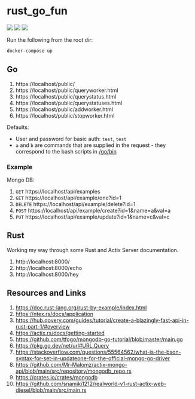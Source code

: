 # rust_go_fun

[![](https://img.shields.io/badge/Go-1.22.2-blue.svg)](https://golang.org/pkg/)
[![](https://img.shields.io/badge/Rust-2021-brown.svg)](https://doc.rust-lang.org/cargo/reference/manifest.html)
[![](https://img.shields.io/badge/Mongo-db-green.svg)](https://www.mongodb.com/)

Run the following from the root dir:

```bash
docker-compose up
```

## Go

1. https://localhost/public/
1. https://localhost/public/queryworker.html
1. https://localhost/public/querystatus.html
1. https://localhost/public/querystatuses.html
1. https://localhost/public/addworker.html
1. https://localhost/public/stopworker.html

Defaults:

* User and password for basic auth: `test`, `test`
* `a` and `b` are commands that are supplied in the request - they correspond to the bash scripts in [/go/bin](/go/bin)

### Example

Mongo DB:

1. `GET` https://localhost/api/examples
1. `GET` https://localhost/api/example/one?id=1
1. `DELETE` https://localhost/api/example/delete?id=1
1. `POST` https://localhost/api/example/create?id=1&name=a&val=a
1. `PUT` https://localhost/api/example/update?id=1&name=c&val=c

## Rust

Working my way through some Rust and Actix Server documentation.

1. http://localhost:8000/
1. http://localhost:8000/echo
1. http://localhost:8000/hey

## Resources and Links

1. https://doc.rust-lang.org/rust-by-example/index.html
2. https://ntex.rs/docs/application
3. https://hub.qovery.com/guides/tutorial/create-a-blazingly-fast-api-in-rust-part-1/#overview
4. https://actix.rs/docs/getting-started
5. https://github.com/tfogo/mongodb-go-tutorial/blob/master/main.go
6. https://pkg.go.dev/net/url#URL.Query
7. https://stackoverflow.com/questions/55564562/what-is-the-bson-syntax-for-set-in-updateone-for-the-official-mongo-go-driver
8. https://github.com/Mr-Malomz/actix-mongo-api/blob/main/src/repository/mongodb_repo.rs
9. https://crates.io/crates/mongodb
10. https://github.com/snamiki1212/realworld-v1-rust-actix-web-diesel/blob/main/src/main.rs